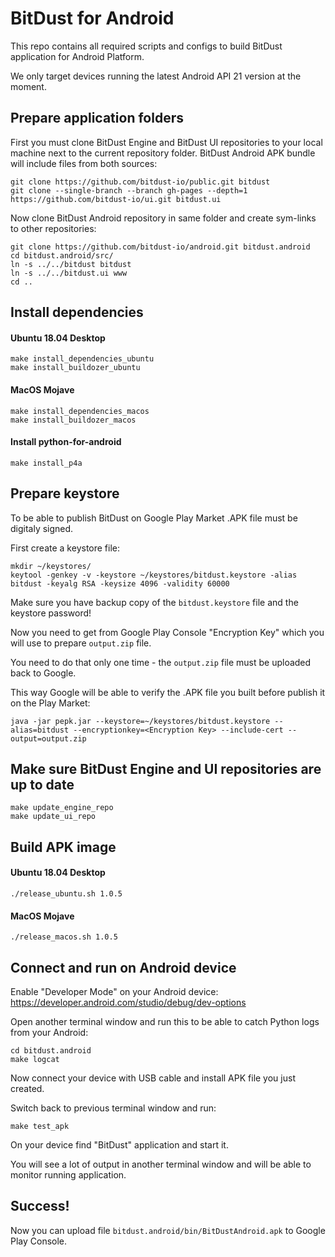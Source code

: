 # BitDust for Android

This repo contains all required scripts and configs to build BitDust application for Android Platform.

We only target devices running the latest Android API 21 version at the moment.



## Prepare application folders

First you must clone BitDust Engine and BitDust UI repositories to your local machine next to the current repository folder.
BitDust Android APK bundle will include files from both sources:

    git clone https://github.com/bitdust-io/public.git bitdust
    git clone --single-branch --branch gh-pages --depth=1 https://github.com/bitdust-io/ui.git bitdust.ui


Now clone BitDust Android repository in same folder and create sym-links to other repositories:

    git clone https://github.com/bitdust-io/android.git bitdust.android
    cd bitdust.android/src/
    ln -s ../../bitdust bitdust
    ln -s ../../bitdust.ui www
    cd ..



## Install dependencies

#### Ubuntu 18.04 Desktop

	make install_dependencies_ubuntu
	make install_buildozer_ubuntu


#### MacOS Mojave

	make install_dependencies_macos
	make install_buildozer_macos


#### Install python-for-android

	make install_p4a



## Prepare keystore

To be able to publish BitDust on Google Play Market .APK file must be digitaly signed.

First create a keystore file:

	mkdir ~/keystores/
	keytool -genkey -v -keystore ~/keystores/bitdust.keystore -alias bitdust -keyalg RSA -keysize 4096 -validity 60000


Make sure you have backup copy of the `bitdust.keystore` file and the keystore password!

Now you need to get from Google Play Console "Encryption Key" which you will use to prepare `output.zip` file.

You need to do that only one time - the `output.zip` file must be uploaded back to Google.

This way Google will be able to verify the .APK file you built before publish it on the Play Market:

	java -jar pepk.jar --keystore=~/keystores/bitdust.keystore --alias=bitdust --encryptionkey=<Encryption Key> --include-cert --output=output.zip



## Make sure BitDust Engine and UI repositories are up to date

	make update_engine_repo
	make update_ui_repo



## Build APK image

#### Ubuntu 18.04 Desktop

	./release_ubuntu.sh 1.0.5


#### MacOS Mojave

	./release_macos.sh 1.0.5



## Connect and run on Android device

Enable "Developer Mode" on your Android device: https://developer.android.com/studio/debug/dev-options

Open another terminal window and run this to be able to catch Python logs from your Android:

    cd bitdust.android
    make logcat


Now connect your device with USB cable and install APK file you just created.

Switch back to previous terminal window and run:

    make test_apk


On your device find "BitDust" application and start it.

You will see a lot of output in another terminal window and will be able to monitor running application.


## Success!

Now you can upload file `bitdust.android/bin/BitDustAndroid.apk` to Google Play Console.
